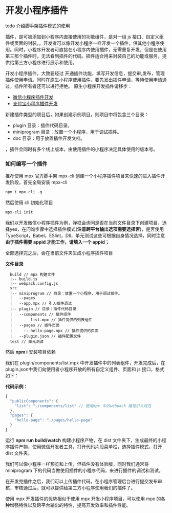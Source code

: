 # 开发小程序插件
todo 介绍脚手架插件模式的使用

插件，是可被添加到小程序内直接使用的功能组件，是对一组 js 接口、自定义组件或页面的封装，。开发者可以像开发小程序一样开发一个插件，供其他小程序使用。同时，小程序开发者可直接在小程序内使用插件，无需重复开发，但是在使用第三那个插件时，无法看到插件的代码。插件适合用来封装自己的功能或服务，提供给第三方小程序进行展示和使用。

开发小程序插件，大致要经过 开通插件功能，填写开发信息，提交审,发布，管理插件使用申请。同时在原生小程序使用插件，要先发出插件申请，等待使用申请通过，插件所有者还可以进行拒绝。
原生小程序开发插件请移步：
 * [微信小程序插件开发](https://developers.weixin.qq.com/miniprogram/dev/framework/plugin/development.html) 
* [支付宝小程序插件开发](https://opendocs.alipay.com/mini/plugin/create-plugin)

新建插件类型的项目后，如果创建示例项目，则项目中将包含三个目录：

* plugin 目录：插件代码目录。
* miniprogram 目录：放置一个小程序，用于调试插件。
* doc 目录：用于放置插件开发文档。

，插件会同时有多个线上版本，由使用插件的小程序决定具体使用的版本号。


### 如何编写一个插件

推荐使用 mpx 官方脚手架 mpx-cli 创建一个小程序插件项目来快速的进入插件开发阶段，首先全局安装 mpx-cli

```js
npm i mpx-cli -g
```

然后使用 cli 初始化项目

```js
mpx-cli init
```

我们以开发微信小程序插件为例，弹框会询问是否在当前文件目录下创建项目，选择yes，在问询步骤中选择插件模式(**注意跨平台输出选项需要选择否**)，是否使用 TypeScript，Babel，ESlint，Dll，单元测试这些可根据自身情况选择，同时注意**由于插件需要 appid 才能工作，请填入一个 appid；**

全部选择完之后，会在当前文件夹生成小程序插件项目

**文件目录**
```
  build // mpx 构建文件
  |-- build.js 
  |-- webpack.config.js
  src
  |-- miniprogram // 目录：放置一个小程序，用于调试插件。
  |   --pages
  |   --app.mpx // 引入插件调试
  |-- plugin // 目录：插件代码目录
  |   --components // 插件组件
  |     -- list.mpx // 插件提供的列表组件
  |   --pages // 插件页面
  |     -- hello-page.mpx // 插件提供的页面
  |   --plugin.json // 插件配置文件
  test // 单元测试
  ```

然后 **npm i**  安装项目依赖

我们在 plugin/components/list.mpx 中开发插件中的列表组件，开发完成后，在plugin.json中我们向使用者小程序开放的所有自定义组件、页面和 js 接口，格式如下：

**代码示例：**

```js
{
  "publicComponents": {
    "list": "./components/list" // 使用mpx 中的webpack 路径引入规范
  },
  "pages": {
    "hello-page": "./pages/hello-page"
  }
}
 ```

运行 **npm run build/watch** 构建小程序产物，在 dist 文件夹下，生成最终的小程序插件产物，使用微信开发者工具，打开代码片段菜单栏，选择插件模式，打开 dist 文件夹。

我们可以像小程序一样预览和上传，但插件没有体验版，同时我们通常将 miniprogram 下的代码当做使用插件的小程序代码，来进行插件的调试和测试。

在开发完插件之后，我们可以上传插件代码，在小程序管理后台进行提交发布审核，审核通过后，就可以提供给第三方小程序使用我们的插件了。

使用 mpx 开发插件的优势相似于使用 mpx 开发小程序项目，可以使用 mpx 的各种增强特性以及跨平台输出的特性，提高开发效率和插件性能。

